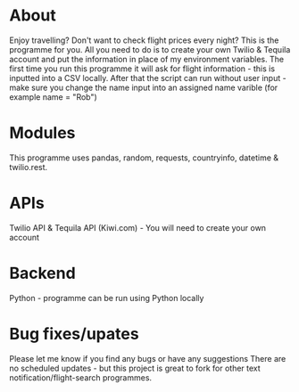 # About
Enjoy travelling? Don't want to check flight prices every night? This is the programme for you.
All you need to do is to create your own Twilio & Tequila account and put the information in place of my environment variables.
The first time you run this programme it will ask for flight information - this is inputted into a CSV locally. 
After that the script can run without user input - make sure you change the name input into an assigned name varible (for example name = "Rob")

# Modules
This programme uses pandas, random, requests, countryinfo, datetime & twilio.rest.

# APIs
Twilio API & Tequila API (Kiwi.com) - You will need to create your own account

# Backend
Python - programme can be run using Python locally

# Bug fixes/upates
Please let me know if you find any bugs or have any suggestions
There are no scheduled updates - but this project is great to fork for other text notification/flight-search programmes. 

